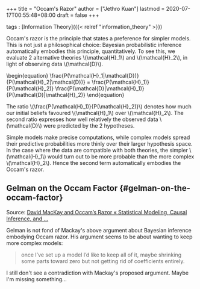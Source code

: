 +++
title = "Occam's Razor"
author = ["Jethro Kuan"]
lastmod = 2020-07-17T00:55:48+08:00
draft = false
+++

tags
: [Information Theory]({{< relref "information_theory" >}})

Occam's razor is the principle that states a preference for simpler
models. This is not just a philosophical choice: Bayesian
probabilistic inference automatically embodies this principle,
quantitatively. To see this, we evaluate 2 alternative theories
\\(\mathcal{H}\_1\\) and \\(\mathcal{H}\_2\\), in light of observing data
\\(\mathcal{D}\\).

\begin{equation}
\frac{P(\mathcal{H}\_1|\mathcal{D})}{P(\mathcal{H}\_2|\mathcal{D})} =
\frac{P(\mathcal{H}\_1)}{P(\mathcal{H}\_2)} \frac{P(\mathcal{D}|\mathcal{H}\_1)}{P(\mathcal{D}|\mathcal{H}\_2)}
\end{equation}

The ratio \\(\frac{P(\mathcal{H}\_1)}{P(\mathcal{H}\_2)}\\) denotes how much
our initial beliefs favoured \\(\mathcal{H}\_1\\) over \\(\mathcal{H}\_2\\). The
second ratio expresses how well relatively the observed data
\\(\mathcal{D}\\) were predicted by the 2 hypotheses.

Simple models make precise computations, while complex models spread
their predictive probabilities more thinly over their larger
hypothesis space. In the case where the data are compatible with both
theories, the simpler \\(\mathcal{H}\_1\\) would turn out to be more
probable than the more complex \\(\mathcal{H}\_2\\). Hence the second term
automatically embodies the Occam's razor.

## Gelman on the Occam Factor {#gelman-on-the-occam-factor}

Source: [David MacKay and Occam’s Razor « Statistical Modeling, Causal Inference, and ...](https://statmodeling.stat.columbia.edu/2011/12/04/david-mackay-and-occams-razor/)

Gelman is not fond of Mackay's above argument about Bayesian inference
embodying Occam razor. His argument seems to be about wanting to keep
more complex models:

> once I’ve set up a model I’d like to keep all of
> it, maybe shrinking some parts toward zero but not getting rid of
> coefficients entirely.

I still don't see a contradiction with Mackay's proposed argument.
Maybe I'm missing something...
